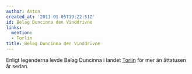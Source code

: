 ```yaml
---
author: Anton
created_at: '2011-01-05T19:22:51Z'
id: Belag Duncinna den Vinddrivne
links:
  mention:
  - Torlin
title: Belag Duncinna den Vinddrivne
---
```


Enligt legenderna levde Belag Duncinna i landet [Torlin] för mer än åttatusen år sedan.

  [Torlin]: Torlin

